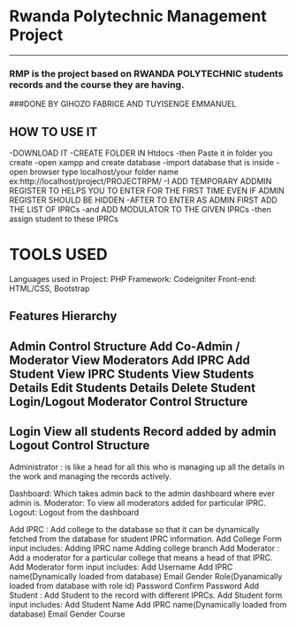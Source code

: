 # Rwanda Polytechnic Management Project
----------------------------------------
### RMP is the project based on RWANDA POLYTECHNIC students records and the course they are having. 
###DONE BY GIHOZO FABRICE AND TUYISENGE EMMANUEL

HOW TO USE IT
-----------
-DOWNLOAD IT
-CREATE FOLDER IN Htdocs 
-then Paste it in folder you create 
-open xampp and create database 
-import database that is inside
-open browser type localhost/your folder name ex:http://localhost/project/PROJECTRPM/
-I ADD TEMPORARY ADDMIN REGISTER TO HELPS YOU TO ENTER FOR THE FIRST TIME EVEN IF ADMIN REGISTER SHOULD BE HIDDEN 
-AFTER TO ENTER AS ADMIN FIRST ADD THE LIST OF IPRCs
-and ADD MODULATOR TO THE GIVEN IPRCs
-then assign student to these IPRCs
                    
 TOOLS USED
==========

Languages used in Project: PHP
Framework: Codeigniter
Front-end: HTML/CSS, Bootstrap

Features Hierarchy
---------------------
Admin Control Structure
Add Co-Admin / Moderator
View Moderators
Add IPRC
Add Student
View IPRC Students
View Students Details
Edit Students Details
Delete Student
Login/Logout
Moderator Control Structure
----------------------------
Login
View all students Record added by admin
Logout
Control Structure 
-----------------
Administrator :
is like a head for all this who is managing up all the details in the work and managing the records actively.

Dashboard: Which takes admin back to the admin dashboard where ever admin is.
Moderator: To view all moderators added for particular IPRC.
Logout: Logout from the dashboard

Add IPRC : Add college to the database so that it can be dynamically fetched from the database for student IPRC information. Add College Form input includes:
Adding IPRC name
Adding college branch
Add Moderator : Add a moderator for a particular college that means a head of that IPRC. Add Moderator form input includes:
Add Username
Add IPRC name(Dynamically loaded from database)
Email
Gender
Role(Dyanamically loaded from database with role id)
Password
Confirm Password
Add Student : Add Student to the record with different IPRCs. Add Student form input includes:
Add Student Name
Add IPRC name(Dynamically loaded from database)
Email
Gender
Course
